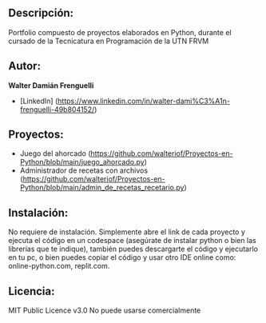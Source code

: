 ## Descripción: 
Portfolio compuesto de proyectos elaborados en Python, durante el cursado de la Tecnicatura en Programación de la UTN FRVM 
## Autor:
**Walter Damián Frenguelli**
* [LinkedIn] (https://www.linkedin.com/in/walter-dami%C3%A1n-frenguelli-49b804152/)
## Proyectos:
- Juego del ahorcado (https://github.com/walteriof/Proyectos-en-Python/blob/main/juego_ahorcado.py) 
- Administrador de recetas con archivos (https://github.com/walteriof/Proyectos-en-Python/blob/main/admin_de_recetas_recetario.py)
## Instalación: 
No requiere de instalación. Simplemente abre el link de cada proyecto y ejecuta el código en un codespace (asegúrate de instalar python o bien las librerías que te indique), también puedes descargarte el código y ejecutarlo en tu pc, o bien puedes copiar el código y usar otro IDE online como: online-python.com, replit.com.
## Licencia:
MIT Public Licence v3.0
No puede usarse comercialmente
